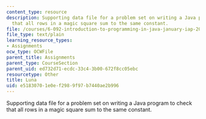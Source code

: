 ```yaml
---
content_type: resource
description: Supporting data file for a problem set on writing a Java program to check
  that all rows in a magic square sum to the same constant.
file: /courses/6-092-introduction-to-programming-in-java-january-iap-2010/e51830701e0ef2989f97b7440ae2b996_Luna.txt
file_type: text/plain
learning_resource_types:
- Assignments
ocw_type: OCWFile
parent_title: Assignments
parent_type: CourseSection
parent_uid: ed732d71-ecdc-33c4-3b00-672f8cc05ebc
resourcetype: Other
title: Luna
uid: e5183070-1e0e-f298-9f97-b7440ae2b996
---
```

Supporting data file for a problem set on writing a Java program to check that all rows in a magic square sum to the same constant.

